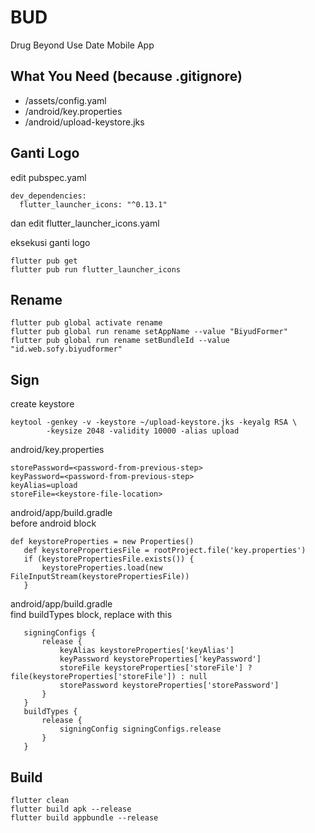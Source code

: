 # BUD
Drug Beyond Use Date Mobile App

## What You Need (because .gitignore)
- /assets/config.yaml
- /android/key.properties
- /android/upload-keystore.jks

## Ganti Logo
edit pubspec.yaml  
```
dev_dependencies:
  flutter_launcher_icons: "^0.13.1"
```
dan edit flutter_launcher_icons.yaml  

eksekusi ganti logo
```
flutter pub get  
flutter pub run flutter_launcher_icons  
```

## Rename
```
flutter pub global activate rename  
flutter pub global run rename setAppName --value "BiyudFormer"  
flutter pub global run rename setBundleId --value "id.web.sofy.biyudformer"  
```

## Sign 
create keystore
```
keytool -genkey -v -keystore ~/upload-keystore.jks -keyalg RSA \
        -keysize 2048 -validity 10000 -alias upload
```

android/key.properties  
```
storePassword=<password-from-previous-step>
keyPassword=<password-from-previous-step>
keyAlias=upload
storeFile=<keystore-file-location>
```

android/app/build.gradle  
before android block  
```
def keystoreProperties = new Properties()
   def keystorePropertiesFile = rootProject.file('key.properties')
   if (keystorePropertiesFile.exists()) {
       keystoreProperties.load(new FileInputStream(keystorePropertiesFile))
   }
```

android/app/build.gradle  
find buildTypes block, replace with this  
```
   signingConfigs {
       release {
           keyAlias keystoreProperties['keyAlias']
           keyPassword keystoreProperties['keyPassword']
           storeFile keystoreProperties['storeFile'] ? file(keystoreProperties['storeFile']) : null
           storePassword keystoreProperties['storePassword']
       }
   }
   buildTypes {
       release {
           signingConfig signingConfigs.release
       }
   }
```

## Build
```
flutter clean
flutter build apk --release 
flutter build appbundle --release
```
